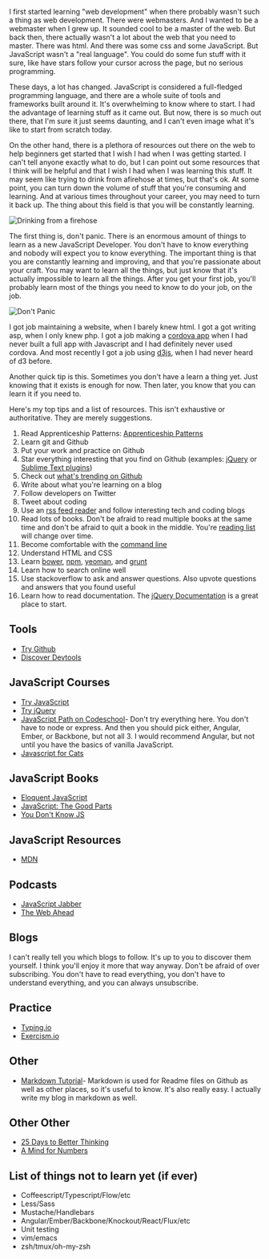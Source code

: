 I first started learning "web development" when there probably wasn't such a thing as web development. There were webmasters. And I wanted to be a webmaster when I grew up. It sounded cool to be a master of the web. But back then, there actually wasn't a lot about the web that you need to master. There was html. And there was some css and some JavaScript. But JavaScript wasn't a "real language". You could do some fun stuff with it sure, like have stars follow your cursor across the page, but no serious programming.

These days, a lot has changed. JavaScript is considered a full-fledged programming language, and there are a whole suite of tools and frameworks built around it. It's overwhelming to know where to start. I had the advantage of learning stuff as it came out. But now, there is so much out there, that I'm sure it just seems daunting, and I can't even image what it's like to start from scratch today.

On the other hand, there is a plethora of resources out there on the web to help beginners get started that I wish I had when I was getting started. I can't tell anyone exactly what to do, but I can point out some resources that I think will be helpful and that I wish I had when I was learning this stuff. It may seem like trying to drink from afirehose at times, but that's ok. At some point, you can turn down the volume of stuff that you're consuming and learning. And at various times throughout your career, you may need to turn it back up. The thing about this field is that you will be constantly learning.

![Drinking from a firehose]({{site.baseurl}}/assets/uploads/2015/06/firehose.gif)

The first thing is, don't panic. There is an enormous amount of things to learn as a new JavaScript Developer. You don't have to know everything and nobody will expect you to know everything. The important thing is that you are constantly learning and improving, and that you're passionate about your craft. You may want to learn all the things, but just know that it's actually impossible to learn all the things. After you get your first job, you'll probably learn most of the things you need to know to do your job, on the job.

![Don't Panic]({{site.baseurl}}/assets/uploads/2015/06/dontpanic.jpg)

I got job maintaining a website, when I barely knew html. I got a got writing asp, when I only knew php. I got a job making a [cordova app](http://cordova.apache.org/) when I had never built a full app with Javascript and I had definitely never used cordova. And most recently I got a job using [d3js](http://d3js.org/), when I had never heard of d3 before.

Another quick tip is this. Sometimes you don't have a learn a thing yet. Just knowing that it exists is enough for now. Then later, you know that you can learn it if you need to.

Here's my top tips and a list of resources. This isn't exhaustive or authoritative. They are merely suggestions.

1. Read Apprenticeship Patterns: [Apprenticeship Patterns](http://chimera.labs.oreilly.com/books/1234000001813/index.html)
1. Learn git and Github
1. Put your work and practice on Github
1. Star everything interesting that you find on Github (examples: [jQuery](https://github.com/jquery/jquery) or [Sublime Text plugins](https://github.com/sergeche/emmet-sublime))
1. Check out [what's trending on Github](https://github.com/trending)
1. Write about what you're learning on a blog
1. Follow developers on Twitter
1. Tweet about coding
1. Use an [rss feed reader](http://www.feedspot.com/) and follow interesting tech and coding blogs
1. Read lots of books. Don't be afraid to read multiple books at the same time and don't be afraid to quit a book in the middle. You're [reading list](http://chimera.labs.oreilly.com/books/1234000001813/ch06.html#reading_list) will change over time.
1. Become comfortable with the [command line](http://blog.teamtreehouse.com/introduction-to-the-mac-os-x-command-line)
1. Understand HTML and CSS
1. Learn [bower](http://bower.io/), [npm](https://www.npmjs.com/), [yeoman](http://yeoman.io/), and [grunt](http://gruntjs.com/)
1. Learn how to search online well
1. Use stackoverflow to ask and answer questions. Also upvote questions and answers that you found useful
1. Learn how to read documentation. The [jQuery Documentation](http://api.jquery.com/) is a great place to start.

## Tools

* [Try Github](https://try.github.io)
* [Discover Devtools](http://discover-devtools.codeschool.com/)

## JavaScript Courses

* [Try JavaScript](https://www.javascript.com/try)
* [Try jQuery](http://try.jquery.com/)
* [JavaScript Path on Codeschool](https://www.codeschool.com/paths/javascript)- Don't try everything here. You don't have to node or express. And then you should pick either, Angular, Ember, or Backbone, but not all 3. I would recommend Angular, but not until you have the basics of vanilla JavaScript.
* [Javascript for Cats](http://jsforcats.com/)

## JavaScript Books

* [Eloquent JavaScript](http://eloquentjavascript.net/)
* [JavaScript: The Good Parts](http://www.amazon.com/gp/product/0596517742/ref=as_li_tl?ie=UTF8&camp=1789&creative=390957&creativeASIN=0596517742&linkCode=as2&tag=adahar04-20&linkId=TMACDAS3RY2AQJXH)
* [You Don't Know JS](https://github.com/getify/You-Dont-Know-JS)

## JavaScript Resources

* [MDN](https://developer.mozilla.org/en-US/docs/Web/JavaScript/Guide)

## Podcasts

* [JavaScript Jabber](http://devchat.tv/js-jabber)
* [The Web Ahead](http://www.thewebahead.net/)

## Blogs

I can't really tell you which blogs to follow. It's up to you to discover them yourself. I think you'll enjoy it more that way anyway. Don't be afraid of over subscribing. You don't have to read everything, you don't have to understand everything, and you can always unsubscribe.

## Practice

* [Typing.io](https://typing.io/)
* [Exercism.io](http://exercism.io/)

## Other

* [Markdown Tutorial](http://markdowntutorial.com/)- Markdown is used for Readme files on Github as well as other places, so it's useful to know. It's also really easy. I actually write my blog in markdown as well.

## Other Other

* [25 Days to Better Thinking](http://www.amazon.com/gp/product/0131738593/ref=as_li_tl?ie=UTF8&camp=1789&creative=390957&creativeASIN=0131738593&linkCode=as2&tag=adahar04-20&linkId=5GHJ6JRF2RR3QX7M)
* [A Mind for Numbers](http://www.amazon.com/gp/product/039916524X/ref=as_li_tl?ie=UTF8&camp=1789&creative=390957&creativeASIN=039916524X&linkCode=as2&tag=adahar04-20&linkId=LBB6XRY2UHHNNHFH)

## List of things not to learn yet (if ever)

* Coffeescript/Typescript/Flow/etc
* Less/Sass
* Mustache/Handlebars
* Angular/Ember/Backbone/Knockout/React/Flux/etc
* Unit testing
* vim/emacs
* zsh/tmux/oh-my-zsh
